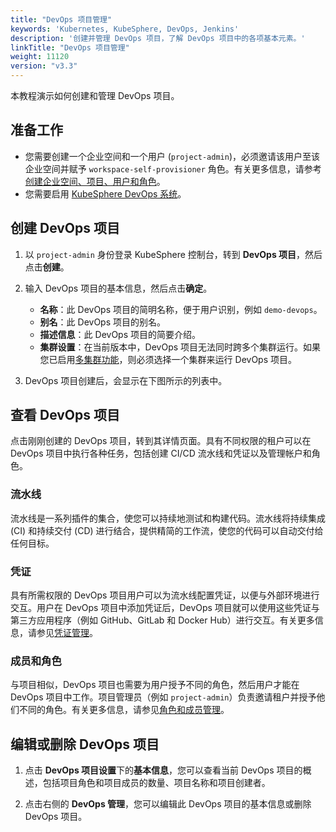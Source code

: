 ```yaml
---
title: "DevOps 项目管理"
keywords: 'Kubernetes, KubeSphere, DevOps, Jenkins'
description: '创建并管理 DevOps 项目，了解 DevOps 项目中的各项基本元素。'
linkTitle: "DevOps 项目管理"
weight: 11120
version: "v3.3"
---
```


本教程演示如何创建和管理 DevOps 项目。

## 准备工作

- 您需要创建一个企业空间和一个用户 (`project-admin`)，必须邀请该用户至该企业空间并赋予 `workspace-self-provisioner` 角色。有关更多信息，请参考[创建企业空间、项目、用户和角色](../../../quick-start/create-workspace-and-project/)。
- 您需要启用 [KubeSphere DevOps 系统](../../../pluggable-components/devops/)。

## 创建 DevOps 项目

1. 以 `project-admin` 身份登录 KubeSphere 控制台，转到 **DevOps 项目**，然后点击**创建**。

2. 输入 DevOps 项目的基本信息，然后点击**确定**。

   - **名称**：此 DevOps 项目的简明名称，便于用户识别，例如 `demo-devops`。
   - **别名**：此 DevOps 项目的别名。
   - **描述信息**：此 DevOps 项目的简要介绍。
   - **集群设置**：在当前版本中，DevOps 项目无法同时跨多个集群运行。如果您已启用[多集群功能](../../../multicluster-management/)，则必须选择一个集群来运行 DevOps 项目。

3. DevOps 项目创建后，会显示在下图所示的列表中。

## 查看 DevOps 项目

点击刚刚创建的 DevOps 项目，转到其详情页面。具有不同权限的租户可以在 DevOps 项目中执行各种任务，包括创建 CI/CD 流水线和凭证以及管理帐户和角色。

### 流水线

流水线是一系列插件的集合，使您可以持续地测试和构建代码。流水线将持续集成 (CI) 和持续交付 (CD) 进行结合，提供精简的工作流，使您的代码可以自动交付给任何目标。

### 凭证

具有所需权限的 DevOps 项目用户可以为流水线配置凭证，以便与外部环境进行交互。用户在 DevOps 项目中添加凭证后，DevOps 项目就可以使用这些凭证与第三方应用程序（例如 GitHub、GitLab 和 Docker Hub）进行交互。有关更多信息，请参见[凭证管理](../../how-to-use/devops-settings/credential-management/)。

### 成员和角色

与项目相似，DevOps 项目也需要为用户授予不同的角色，然后用户才能在 DevOps 项目中工作。项目管理员（例如 `project-admin`）负责邀请租户并授予他们不同的角色。有关更多信息，请参见[角色和成员管理](../../how-to-use/devops-settings/role-and-member-management/)。

## 编辑或删除 DevOps 项目

1. 点击 **DevOps 项目设置**下的**基本信息**，您可以查看当前 DevOps 项目的概述，包括项目角色和项目成员的数量、项目名称和项目创建者。

2. 点击右侧的 **DevOps 管理**，您可以编辑此 DevOps 项目的基本信息或删除 DevOps 项目。
